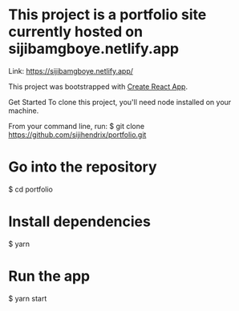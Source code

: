 # This project is a portfolio site currently hosted on sijibamgboye.netlify.app

Link: https://sijibamgboye.netlify.app/

This project was bootstrapped with [Create React App](https://github.com/facebook/create-react-app).

Get Started
To clone this project, you'll need node installed on your machine.

From your command line, run: $ git clone https://github.com/sijihendrix/portfolio.git

# Go into the repository

$ cd portfolio

# Install dependencies

$ yarn

# Run the app

$ yarn start
